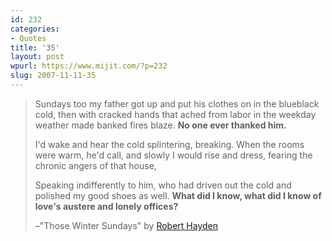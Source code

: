 ```yaml
---
id: 232
categories:
- Quotes
title: '35'
layout: post
wpurl: https://www.mijit.com/?p=232
slug: 2007-11-11-35
---
```

<blockquote>Sundays too my father got up 
and put his clothes on in the blueblack cold,
then with cracked hands that ached
from labor in the weekday weather made
banked fires blaze. <strong>No one ever thanked him.</strong>

I'd wake and hear the cold splintering, breaking.
When the rooms were warm, he'd call,
and slowly I would rise and dress,
fearing the chronic angers of that house,

Speaking indifferently to him,
who had driven out the cold
and polished my good shoes as well.
<strong>What did I know, what did I know
of love's austere and lonely offices?</strong>

–"Those Winter Sundays" by <a href="https://www.amazon.com/exec/obidos/ASIN/0871401592/ref=nosim/mijitcom">Robert Hayden</a></blockquote>
